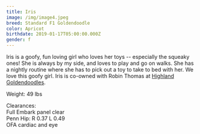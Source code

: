 ```yaml
---
title: Iris
image: /img/image4.jpeg
breed: Standard F1 Goldendoodle
color: Apricot
birthdate: 2019-01-17T05:00:00.000Z
gender: f
---
```

Iris is a goofy, fun loving girl who loves her toys -- especially the squeaky ones! She is always by my side, and loves to play and go on walks. She has a nightly routine where she has to pick out a toy to take to bed with her. We love this goofy girl. Iris is co-owned with Robin Thomas at [Highland Goldendoodles](http://www.highlandgoldendoodles.com/).

Weight: 49 lbs

Clearances:\
Full Embark panel clear\
Penn Hip: R 0.37 L 0.49\
OFA cardiac and eye
